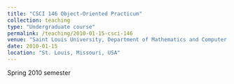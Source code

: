 ```yaml
---
title: "CSCI 146 Object-Oriented Practicum"
collection: teaching
type: "Undergraduate course"
permalink: /teaching/2010-01-15-csci-146
venue: "Saint Louis University, Department of Mathematics and Computer Science"
date: 2010-01-15
location: "St. Louis, Missouri, USA"
---
```


Spring 2010 semester
